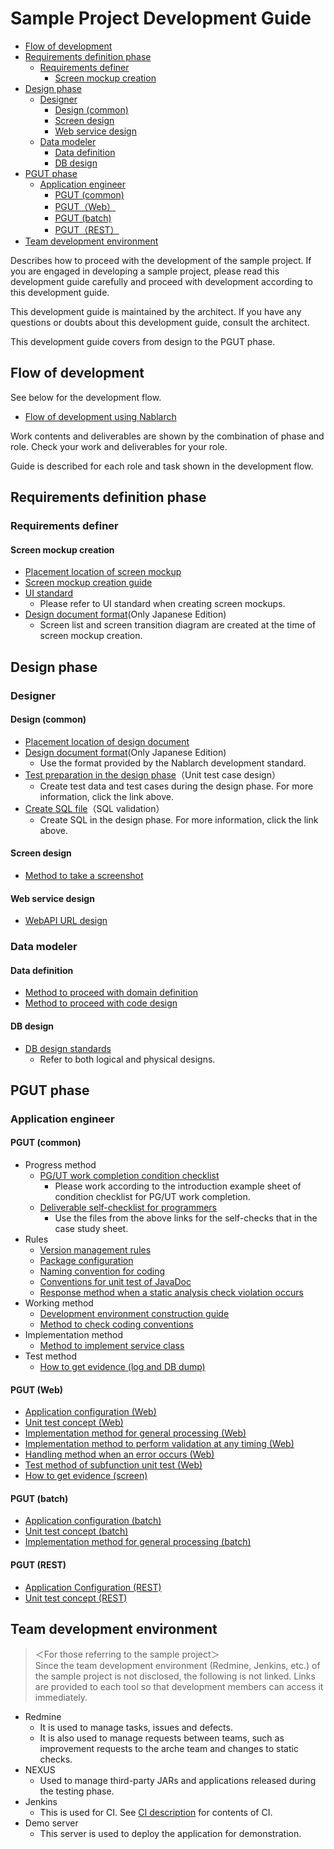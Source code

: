 # Sample Project Development Guide

- [Flow of development](#Flow-of-development)
- [Requirements definition phase](#Requirements-definition-phase)
  - [Requirements definer](#Requirements-definer)
    - [Screen mockup creation](#Screen-mockup-creation)
- [Design phase](#Design-phase)
  - [Designer](#Designer)
    - [Design (common)](#Design-common)
    - [Screen design](#Screen-design)
    - [Web service design](#Web-service-design)
  - [Data modeler](#Data-modeler)
    - [Data definition](#Data-definition)
    - [DB design](#DB-design)
- [PGUT phase](#PGUT-phase)
  - [Application engineer](#Application-engineer)
    - [PGUT (common)](#PGUT-common)
    - [PGUT（Web）](#PGUT-Web)
    - [PGUT (batch)](#PGUT-batch)
    - [PGUT（REST）](#PGUT-REST)
- [Team development environment](#Team-development-environment)

Describes how to proceed with the development of the sample project.
If you are engaged in developing a sample project, please read this development guide carefully and proceed with development according to this development guide.

This development guide is maintained by the architect.
If you have any questions or doubts about this development guide, consult the architect.

This development guide covers from design to the PGUT phase.

## Flow of development

See below for the development flow.

- [Flow of development using Nablarch](../Design_Document/Flow_of_development_using_Nablarch.xlsx?raw=true)

Work contents and deliverables are shown by the combination of phase and role.
Check your work and deliverables for your role.

Guide is described for each role and task shown in the development flow.

## Requirements definition phase

### Requirements definer

#### Screen mockup creation

- [Placement location of screen mockup](../Design_Document/A1_Project_Management_System/010_Requirements_Definition/020_Screen_Mockup)
- [Screen mockup creation guide](Requirements_Definition_Phase/Screen_mockup_creation_guide.md)
- [UI standard](../Design_Document/A1_Project_Management_System/020_Architecture_Design/020_Development_Standards/010_Design_Standards)
  - Please refer to UI standard when creating screen mockups.
- [Design document format](https://github.com/nablarch-development-standards/nablarch-development-standards/tree/master/030_%E8%A8%AD%E8%A8%88%E3%83%89%E3%82%AD%E3%83%A5%E3%83%A1%E3%83%B3%E3%83%88/010_%E3%83%95%E3%82%A9%E3%83%BC%E3%83%9E%E3%83%83%E3%83%88)(Only Japanese Edition)
  - Screen list and screen transition diagram are created at the time of screen mockup creation.

## Design phase

### Designer

#### Design (common)

- [Placement location of design document](../Design_Document/A1_Project_Management_System/030_Application_Design)
- [Design document format](https://github.com/nablarch-development-standards/nablarch-development-standards/tree/master/030_%E8%A8%AD%E8%A8%88%E3%83%89%E3%82%AD%E3%83%A5%E3%83%A1%E3%83%B3%E3%83%88/010_%E3%83%95%E3%82%A9%E3%83%BC%E3%83%9E%E3%83%83%E3%83%88)(Only Japanese Edition)
  - Use the format provided by the Nablarch development standard.
- [Test preparation in the design phase](Design_Phase/Test_preparation_in_the_design_phase.md)（Unit test case design）
  - Create test data and test cases during the design phase. For more information, click the link above.
- [Create SQL file](Design_Phase/Create_SQL_file.md)（SQL validation）
  - Create SQL in the design phase. For more information, click the link above.

#### Screen design

- [Method to take a screenshot](Design_Phase/Method_to_take_a_screenshot.md)

#### Web service design

- [WebAPI URL design](Design_Phase/WebAPI_URL_design.md)

### Data modeler

#### Data definition

- [Method to proceed with domain definition](Design_Phase/Method_to_proceed_with_domain_definition.md)
- [Method to proceed with code design](Design_Phase/Method_to_proceed_with_code_design.md)

#### DB design

- [DB design standards](../Design_Document/A1_Project_Management_System/020_Architecture_Design/020_Development_Standards/010_Design_Standards)
  - Refer to both logical and physical designs.

## PGUT phase

### Application engineer

#### PGUT (common)

- Progress method
  - [PG/UT work completion condition checklist](PGUT_Phase/checklist/PGUT_work_completion_condition_checklist.xlsx?raw=true)
    - Please work according to the introduction example sheet of condition checklist for PG/UT work completion.
  - [Deliverable self-checklist for programmers](PGUT_Phase/checklist/Deliverable_self-checklist_for_programmers.xlsx?raw=true)
    - Use the files from the above links for the self-checks that in the case study sheet.
- Rules
  - [Version management rules](PGUT_Phase/Version_management_rules.md)
  - [Package configuration](PGUT_Phase/pg/Package_configuration.md)
  - [Naming convention for coding](PGUT_Phase/pg/Naming_convention_for_coding.md)
  - [Conventions for unit test of JavaDoc](PGUT_Phase/ut/Conventions_for_unit_test_of_JavaDoc.md)
  - [Response method when a static analysis check violation occurs](PGUT_Phase/pg/Response_method_when_a_static_analysis_check_violation_occurs.md)
- Working method
  - [Development environment construction guide](PGUT_Phase/Development_environment_construction_guide.md)
  - [Method to check coding conventions](PGUT_Phase/pg/Method_to_check_coding_conventions.md)
- Implementation method
  - [Method to implement service class](PGUT_Phase/pg/Method_to_implement_service_class.md)
- Test method
  - [How to get evidence (log and DB dump)](PGUT_Phase/ut/How_to_get_evidence_(log_and_DB_dump).md)

#### PGUT (Web)
- [Application configuration (Web)](Design_Phase/Application_configuration_(Web).md)
- [Unit test concept (Web)](PGUT_Phase/ut/Unit_test_concept_(Web).md)
- [Implementation method for general processing (Web)](PGUT_Phase/pg/Implementation_method_for_general_processing_(Web).md)
- [Implementation method to perform validation at any timing (Web)](PGUT_Phase/pg/Implementation_method_to_perform_validation_at_any_timing_(Web).md)
- [Handling method when an error occurs (Web)](PGUT_Phase/pg/Handling_method_when_an_error_occurs_(Web).md)
- [Test method of subfunction unit test (Web)](PGUT_Phase/ut/Test_method_of_subfunction_unit_test_(Web).md) 
- [How to get evidence (screen)](PGUT_Phase/ut/How_to_get_evidence_(screen).md)

#### PGUT (batch)
- [Application configuration (batch)](Design_Phase/Application_configuration_(batch).md)
- [Unit test concept (batch)](PGUT_Phase/ut/Unit_test_concept_(batch).md)
- [Implementation method for general processing (batch)](PGUT_Phase/pg/Implementation_method_for_general_processing_(batch).md)

#### PGUT (REST)
- [Application Configuration (REST)](Design_Phase/Application_Configuration_(REST).md)
- [Unit test concept (REST)](PGUT_Phase/ut/Unit_test_concept_(REST).md)

## Team development environment

> ＜For those referring to the sample project＞  
> Since the team development environment (Redmine, Jenkins, etc.) of the sample project is not disclosed, the following is not linked. 
> Links are provided to each tool so that development members can access it immediately.

- Redmine
  - It is used to manage tasks, issues and defects.
  - It is also used to manage requests between teams, such as improvement requests to the arche team and changes to static checks.
- NEXUS
  - Used to manage third-party JARs and applications released during the testing phase.
- Jenkins
  - This is used for CI. See [CI description](Development_Environment/CI_description.md) for contents of CI.
- Demo server
  - This server is used to deploy the application for demonstration.
